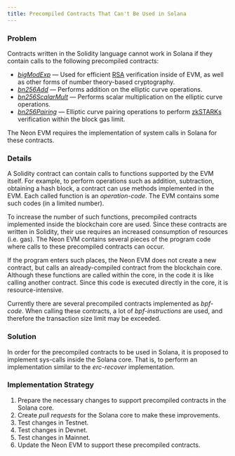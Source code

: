 ```yaml
---
title: Precompiled Contracts That Can't Be Used in Solana
---
```


### Problem
Contracts written in the Solidity language cannot work in Solana if they contain calls to the following precompiled contracts:
  * *[bigModExp](https://github.com/ethereum/EIPs/blob/master/EIPS/eip-198.md)* — Used for efficient [RSA](about/terminology.md#rivest-shamir-adleman-rsa) verification inside of EVM, as well as other forms of number theory-based cryptography.
  * *[bn256Add](https://github.com/ethereum/EIPs/blob/master/EIPS/eip-196.md)* — Performs addition on the elliptic curve operations.
  * *[bn256ScalarMult](https://github.com/ethereum/EIPs/blob/master/EIPS/eip-196.md)* — Performs scalar multiplication on the elliptic curve operations.
  * *[bn256Pairing](https://github.com/ethereum/EIPs/blob/master/EIPS/eip-197.md)* — Elliptic curve pairing operations to perform [zkSTARKs](about/terminology.md#zk-stark) verification within the block gas limit.

The Neon EVM requires the implementation of system calls in Solana for these contracts.

### Details
A Solidity contract can contain calls to functions supported by the EVM itself. For example, to perform operations such as addition, subtraction, obtaining a hash block, a contract can use methods implemented in the EVM. Each called function is an *operation-code*. The EVM contains some such codes (in a limited number).

To increase the number of such functions, precompiled contracts implemented inside the blockchain core are used. Since these contracts are written in Solidity, their use requires an increased consumption of resources (i.e. gas). The Neon EVM contains several pieces of the program code where calls to these precompiled contracts can occur.

If the program enters such places, the Neon EVM does not create a new contract, but calls an already-compiled contract from the blockchain core. Although these functions are called within the core, in the code it is like calling another contract. Since this code is executed directly in the core, it is resource-intensive.

Currently there are several precompiled contracts implemented as *bpf-code*. When calling these contracts, a lot of *bpf-instructions* are used, and therefore the transaction size limit may be exceeded.

### Solution
In order for the precompiled contracts to be used in Solana, it is proposed to implement sys-calls inside the Solana core. That is, to perform an implementation similar to the *erc-recover* implementation.

### Implementation Strategy
1. Prepare the necessary changes to support precompiled contracts in the Solana core.
2. Create *pull requests* for the Solana core to make these improvements.
3. Test changes in Testnet.
4. Test changes in Devnet.
5. Test changes in Mainnet.
6. Update the Neon EVM to support these precompiled contracts.
